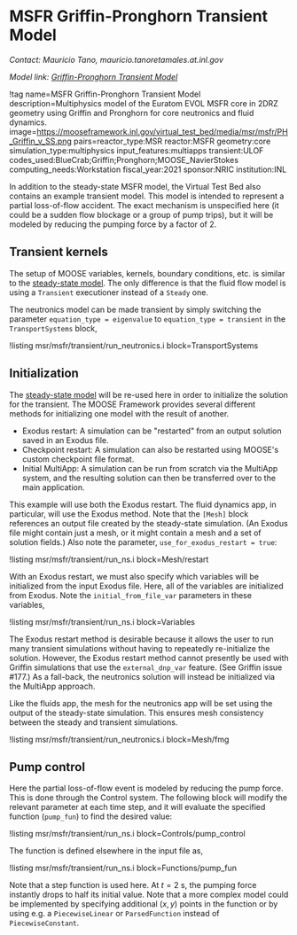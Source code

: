 # MSFR Griffin-Pronghorn Transient Model

*Contact: Mauricio Tano, mauricio.tanoretamales.at.inl.gov*

*Model link: [Griffin-Pronghorn Transient Model](https://github.com/idaholab/virtual_test_bed/tree/devel/msr/msfr/transient)*

!tag name=MSFR Griffin-Pronghorn Transient Model
     description=Multiphysics model of the Euratom EVOL MSFR core in 2DRZ geometry using Griffin and Pronghorn for core neutronics and fluid dynamics.
     image=https://mooseframework.inl.gov/virtual_test_bed/media/msr/msfr/PH_Griffin_v_SS.png
     pairs=reactor_type:MSR
                       reactor:MSFR
                       geometry:core
                       simulation_type:multiphysics
                       input_features:multiapps
                       transient:ULOF
                       codes_used:BlueCrab;Griffin;Pronghorn;MOOSE_NavierStokes
                       computing_needs:Workstation
                       fiscal_year:2021
                       sponsor:NRIC
                       institution:INL

In addition to the steady-state MSFR model, the Virtual Test Bed also contains
an example transient model. This model is intended to represent a partial
loss-of-flow accident. The exact mechanism is unspecified here (it could be a
sudden flow blockage or a group of pump trips), but it will be modeled by reducing the pumping force by a factor of 2.

## Transient kernels

The setup of MOOSE variables, kernels, boundary conditions, etc. is similar to
the [steady-state model](msfr/griffin_pgh_model.md). The only difference is that the fluid flow model is using a `Transient` executioner instead of a
`Steady` one.

The neutronics model can be made transient by simply switching the parameter
`equation_type = eigenvalue` to `equation_type = transient` in the
`TransportSystems` block,

!listing msr/msfr/transient/run_neutronics.i block=TransportSystems

## Initialization

The [steady-state model](msfr/griffin_pgh_model.md) will be re-used here in
order to initialize the solution for the transient. The MOOSE Framework provides
several different methods for initializing one model with the result of another.

- Exodus restart: A simulation can be "restarted" from an output solution saved
  in an Exodus file.
- Checkpoint restart: A simulation can also be restarted using MOOSE's custom
  checkpoint file format.
- Initial MultiApp: A simulation can be run from scratch via the MultiApp
  system, and the resulting solution can then be transferred over to the main
  application.

This example will use both the Exodus restart.
The fluid dynamics app, in particular, will use the Exodus method. Note that the
`[Mesh]` block references an output file created by the steady-state simulation.
(An Exodus file might contain just a mesh, or it might contain a mesh and a set
of solution fields.) Also note the parameter, `use_for_exodus_restart = true`:

!listing msr/msfr/transient/run_ns.i block=Mesh/restart

With an Exodus restart, we must also specify which variables will be initialized
from the input Exodus file. Here, all of the variables are initialized from
Exodus. Note the `initial_from_file_var` parameters in these variables,

!listing msr/msfr/transient/run_ns.i block=Variables

The Exodus restart method is desirable because it allows the user to run many
transient simulations without having to repeatedly re-initialize the solution.
However, the Exodus restart method cannot presently be used with Griffin
simulations that use the `external_dnp_var` feature. (See Griffin issue #177.)
As a fall-back, the neutronics solution will instead be initialized via the
MultiApp approach.

Like the fluids app, the mesh for the neutronics app will be set using the
output of the steady-state simulation. This ensures mesh consistency between the
steady and transient simulations.

!listing msr/msfr/transient/run_neutronics.i block=Mesh/fmg

## Pump control

Here the partial loss-of-flow event is modeled by reducing the pump force. This
is done through the Control system. The following block will modify the relevant
parameter at each time step, and it will evaluate the specified function
(`pump_fun`) to find the desired value:

!listing msr/msfr/transient/run_ns.i block=Controls/pump_control

The function is defined elsewhere in the input file as,

!listing msr/msfr/transient/run_ns.i block=Functions/pump_fun

Note that a step function is used here. At $t = 2~\text{s}$, the pumping force
instantly drops to half its initial value. Note that a more complex model could
be implemented by specifying additional $(x, y)$ points in the function or by
using e.g. a `PiecewiseLinear` or `ParsedFunction` instead of
`PiecewiseConstant`.
